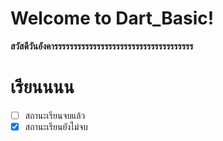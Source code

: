 # Welcome to Dart_Basic!

**สวัสดีวันอังคารรรรรรรรรรรรรรรรรรรรรรรรรรรรรรรรรรรร**



# เรียนนนน

 - [ ] สถานะเรียนจบแล้ว 
 - [x] สถานะเรียนยังไม่จบ